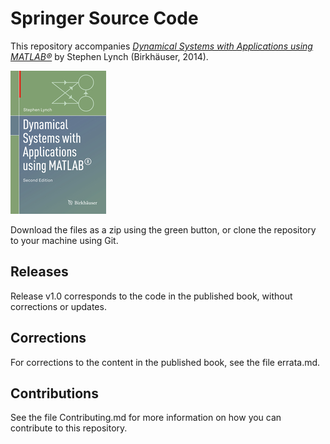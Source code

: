 # Springer Source Code

This repository accompanies [*Dynamical Systems with Applications using MATLAB®*](http://www.springer.com/book/9783319068190) by Stephen Lynch (Birkhäuser, 2014).

![Cover image](cover.jpg)

Download the files as a zip using the green button, or clone the repository to your machine using Git.

## Releases

Release v1.0 corresponds to the code in the published book, without corrections or updates.

## Corrections

For corrections to the content in the published book, see the file errata.md.

## Contributions

See the file Contributing.md for more information on how you can contribute to this repository.


